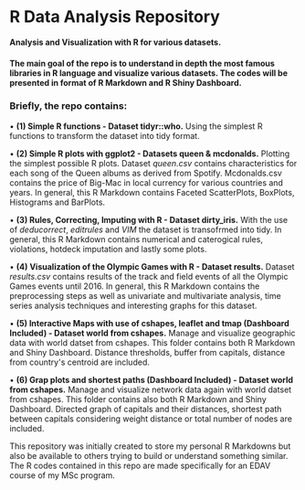 # R Data Analysis Repository
**Analysis and Visualization with R for various datasets.**

#### The main goal of the repo is to understand in depth the most famous libraries in R language and visualize various datasets. The codes will be presented in format of R Markdown and R Shiny Dashboard.

### Briefly, the repo contains:

  • **(1) Simple R functions - Dataset tidyr::who.** Using the simplest R functions to transform the dataset into tidy format.
  
  • **(2) Simple R plots with ggplot2 - Datasets queen & mcdonalds.** Plotting the simplest possible R plots. Dataset _queen.csv_ contains characteristics for each song of the Queen albums as derived from Spotify. Mcdonalds.csv contains the price of Big-Mac in local currency for various countries and years. In general, this R Markdown contains Faceted ScatterPlots, BoxPlots, Histograms and BarPlots.
  
  • **(3) Rules, Correcting, Imputing with R - Dataset dirty_iris.** With the use of _deducorrect_, _editrules_ and _VIM_ the dataset is transofrmed into tidy. In general, this R Markdown contains numerical and caterogical rules, violations, hotdeck imputation and lastly some plots.
  
  • **(4) Visualization of the Olympic Games with R - Dataset results.** Dataset _results.csv_ contains results of the track and field events of all the Olympic Games events until 2016. In general, this R Markdown contains the preprocessing steps as well as univariate and multivariate analysis, time series analysis techniques and interesting graphs for this dataset.
  
  • **(5) Interactive Maps with use of cshapes, leaflet and tmap (Dashboard Included) - Dataset world from cshapes.** Manage and visualize geographic data with world datset from cshapes. This folder contains both R Markdown and Shiny Dashboard. Distance thresholds, buffer from capitals, distance from country's centroid are included. 
  
  • **(6) Grap plots and shortest paths (Dashboard Included) - Dataset world from cshapes.** Manage and visualize network data again with world datset from cshapes. This folder contains also both R Markdown and Shiny Dashboard. Directed graph of capitals and their distances, shortest path between capitals considering weight distance or total number of nodes are included.

This repository was initially created to store my personal R Markdowns but also be available to others trying to build or understand something similar.
The R codes contained in this repo are made specifically for an EDAV course of my MSc program.
